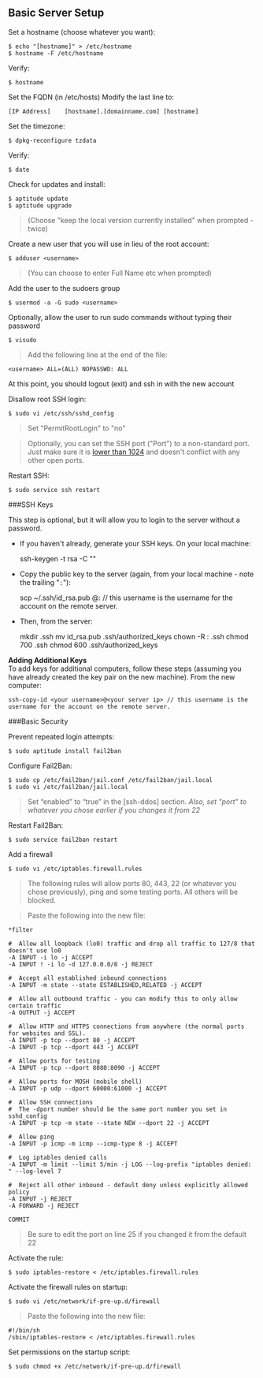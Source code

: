 ## Basic Server Setup ##

Set a hostname (choose whatever you want):

    $ echo "[hostname]" > /etc/hostname
    $ hostname -F /etc/hostname

Verify:

    $ hostname

Set the FQDN (in /etc/hosts)
Modify the last line to:

    [IP Address]    [hostname].[domainname.com] [hostname]

Set the timezone:

    $ dpkg-reconfigure tzdata

Verify:

    $ date

Check for updates and install:

    $ aptitude update
    $ aptitude upgrade

> (Choose "keep the local version currently installed" when prompted - twice)

Create a new user that you will use in lieu of the root account:

    $ adduser <username>

> (You can choose to enter Full Name etc when prompted)

Add the user to the sudoers group

    $ usermod -a -G sudo <username>

Optionally, allow the user to run sudo commands without typing their password

    $ visudo

> Add the following line at the end of the file:

    <username> ALL=(ALL) NOPASSWD: ALL

At this point, you should logout (exit) and ssh in with the new account

Disallow root SSH login:

    $ sudo vi /etc/ssh/sshd_config

> Set "PermitRootLogin" to "no"

> Optionally, you can set the SSH port ("Port") to a non-standard port. Just
> make sure it is [lower than 1024](http://unix.stackexchange.com/questions/16564/why-are-the-first-1024-ports-restricted-to-the-root-user-only)
> and doesn't conflict with any other open ports.

Restart SSH:

    $ sudo service ssh restart

###SSH Keys

This step is optional, but it will allow you to login to the server without a password.

* If you haven't already, generate your SSH keys. On your local machine:

    ssh-keygen -t rsa -C "<your email address>"

* Copy the public key to the server (again, from your local machine - note the trailing "`:`"):

    scp ~/.ssh/id_rsa.pub <your username>@<your server ip>: // this username is the username for the account on the remote server.

* Then, from the server:

    mkdir .ssh
    mv id_rsa.pub .ssh/authorized_keys
    chown -R <your username>:<your username> .ssh
    chmod 700 .ssh
    chmod 600 .ssh/authorized_keys

**Adding Additional Keys**  
To add keys for additional computers, follow these steps (assuming you have already created the key pair on the new machine). From the new computer:

    ssh-copy-id <your username>@<your server ip> // this username is the username for the account on the remote server.




###Basic Security

Prevent repeated login attempts:

    $ sudo aptitude install fail2ban

Configure Fail2Ban:

    $ sudo cp /etc/fail2ban/jail.conf /etc/fail2ban/jail.local
    $ sudo vi /etc/fail2ban/jail.local

> Set “enabled” to “true” in the [ssh-ddos] section.
> *Also, set "port" to whatever you chose earlier if you changes it from 22*

Restart Fail2Ban:

    $ sudo service fail2ban restart

Add a firewall

    $ sudo vi /etc/iptables.firewall.rules

> The following rules will allow ports 80, 443, 22 (or whatever you chose
> previously), ping and some testing ports. All others will be blocked.

> Paste the following into the new file:

    *filter

    #  Allow all loopback (lo0) traffic and drop all traffic to 127/8 that doesn't use lo0
    -A INPUT -i lo -j ACCEPT
    -A INPUT ! -i lo -d 127.0.0.0/8 -j REJECT

    #  Accept all established inbound connections
    -A INPUT -m state --state ESTABLISHED,RELATED -j ACCEPT

    #  Allow all outbound traffic - you can modify this to only allow certain traffic
    -A OUTPUT -j ACCEPT

    #  Allow HTTP and HTTPS connections from anywhere (the normal ports for websites and SSL).
    -A INPUT -p tcp --dport 80 -j ACCEPT
    -A INPUT -p tcp --dport 443 -j ACCEPT

    #  Allow ports for testing
    -A INPUT -p tcp --dport 8080:8090 -j ACCEPT

    #  Allow ports for MOSH (mobile shell)
    -A INPUT -p udp --dport 60000:61000 -j ACCEPT

    #  Allow SSH connections
    #  The -dport number should be the same port number you set in sshd_config
    -A INPUT -p tcp -m state --state NEW --dport 22 -j ACCEPT

    #  Allow ping
    -A INPUT -p icmp -m icmp --icmp-type 8 -j ACCEPT

    #  Log iptables denied calls
    -A INPUT -m limit --limit 5/min -j LOG --log-prefix "iptables denied: " --log-level 7

    #  Reject all other inbound - default deny unless explicitly allowed policy
    -A INPUT -j REJECT
    -A FORWARD -j REJECT

    COMMIT

> Be sure to edit the port on line 25 if you changed it from the default 22

Activate the rule:

    $ sudo iptables-restore < /etc/iptables.firewall.rules

Activate the firewall rules on startup:

    $ sudo vi /etc/network/if-pre-up.d/firewall

> Paste the following into the new file:
    
    #!/bin/sh
    /sbin/iptables-restore < /etc/iptables.firewall.rules

Set permissions on the startup script:

    $ sudo chmod +x /etc/network/if-pre-up.d/firewall
